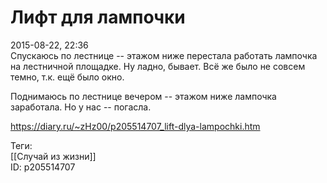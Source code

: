 Лифт для лампочки
==================

   
 2015-08-22, 22:36   
  Спускаюсь по лестнице -- этажом ниже перестала работать лампочка на лестничной площадке. Ну ладно, бывает. Всё же было не совсем темно, т.к. ещё было окно.   
   
 Поднимаюсь по лестнице вечером -- этажом ниже лампочка заработала. Но у нас -- погасла.   
    
 <https://diary.ru/~zHz00/p205514707_lift-dlya-lampochki.htm>   
   
 Теги:   
 [[Случай из жизни]]   
 ID: p205514707